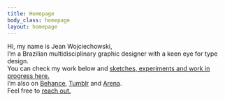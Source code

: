 ```yaml
---
title: Homepage
body_class: homepage
layout: homepage
---
```


Hi, my name is Jean Wojciechowski,<br /> I’m a Brazilian multidisciplinary graphic designer with a keen eye for type design.<br />You can check my work below and <a href="/wip"><u>sketches, experiments and work in progress here.</u></a><br />I’m also on <a href="{{ site.links.behance }}">Behance</a>, <a href="{{ site.links.tumblr }}">Tumblr</a> and <a href="{{ site.links.arena }}">Arena</a>.<br />
Feel free to <a href="mailto:woj.jean@gmail.com"><u>reach out.</u></a>